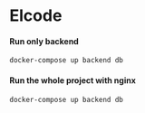 # Elcode

#### Run only backend
    docker-compose up backend db

#### Run the whole project with nginx
    docker-compose up backend db
